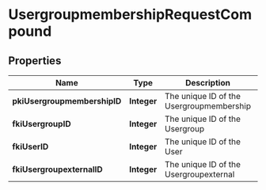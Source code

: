 

# UsergroupmembershipRequestCompound

## Properties

Name | Type | Description | Notes
------------ | ------------- | ------------- | -------------
**pkiUsergroupmembershipID** | **Integer** | The unique ID of the Usergroupmembership |  [optional]
**fkiUsergroupID** | **Integer** | The unique ID of the Usergroup | 
**fkiUserID** | **Integer** | The unique ID of the User |  [optional]
**fkiUsergroupexternalID** | **Integer** | The unique ID of the Usergroupexternal |  [optional]




